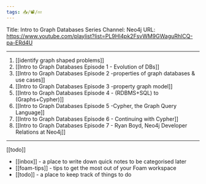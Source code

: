 ```yaml
---
tags: 📥️/📽️/💤
---
```


Title:  Intro to Graph Databases Series
Channel: Neo4j
URL:  https://www.youtube.com/playlist?list=PL9Hl4pk2FsvWM9GWaguRhlCQ-pa-ERd4U


---

1. [[identify graph shaped problems]]
2. [[Intro to Graph Databases Episode 1 - Evolution of DBs]] 
3. [[Intro to Graph Databases Episode 2 -properties of graph databases & use cases]]
4. [[Intro to Graph Databases Episode 3 -property graph model]]
5. [[Intro to Graph Databases Episode 4 - (RDBMS+SQL) to (Graphs+Cypher)]]
6. [[Intro to Graph Databases Episode 5 -Cypher, the Graph Query Language]]
7. [[Intro to Graph Databases Episode 6 - Continuing with Cypher]]
8. [[Intro to Graph Databases Episode 7 - Ryan Boyd, Neo4j Developer Relations at Neo4j]]
 
---

[[todo]]

- [[inbox]] - a place to write down quick notes to be categorised later
- [[foam-tips]] - tips to get the most out of your Foam workspace
- [[todo]] - a place to keep track of things to do